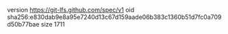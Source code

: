 version https://git-lfs.github.com/spec/v1
oid sha256:e830dab9e8a95e7240d13c67d159aade06b383c1360b51d7fc0a709d50b77bae
size 1711
